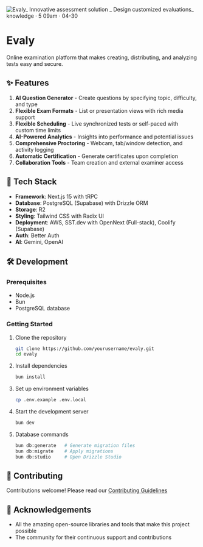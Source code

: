 ![Evaly_ Innovative assessment solution _ Design customized evaluations_ knowledge · 5 09am · 04-30](https://github.com/user-attachments/assets/9747ba46-b0e0-4b75-9224-eeed8b554d09)

# Evaly

Online examination platform that makes creating, distributing, and analyzing tests easy and secure.

## ✨ Features

1. **AI Question Generator** - Create questions by specifying topic, difficulty, and type
2. **Flexible Exam Formats** - List or presentation views with rich media support
3. **Flexible Scheduling** - Live synchronized tests or self-paced with custom time limits
4. **AI-Powered Analytics** - Insights into performance and potential issues
5. **Comprehensive Proctoring** - Webcam, tab/window detection, and activity logging
6. **Automatic Certification** - Generate certificates upon completion
7. **Collaboration Tools** - Team creation and external examiner access

## 🚀 Tech Stack

- **Framework**: Next.js 15 with tRPC
- **Database**: PostgreSQL (Supabase) with Drizzle ORM
- **Storage**: R2
- **Styling**: Tailwind CSS with Radix UI
- **Deployment**: AWS, SST.dev with OpenNext (Full-stack), Coolify (Supabase)
- **Auth**: Better Auth
- **AI**: Gemini, OpenAI

## 🛠️ Development

### Prerequisites

- Node.js
- Bun
- PostgreSQL database

### Getting Started

1. Clone the repository

   ```bash
   git clone https://github.com/yourusername/evaly.git
   cd evaly
   ```

2. Install dependencies

   ```bash
   bun install
   ```

3. Set up environment variables

   ```bash
   cp .env.example .env.local
   ```

4. Start the development server

   ```bash
   bun dev
   ```

5. Database commands
   ```bash
   bun db:generate   # Generate migration files
   bun db:migrate    # Apply migrations
   bun db:studio     # Open Drizzle Studio
   ```

## 🤝 Contributing

Contributions welcome! Please read our [Contributing Guidelines](./CONTRIBUTING.md)

## 🙏 Acknowledgements

- All the amazing open-source libraries and tools that make this project possible
- The community for their continuous support and contributions
